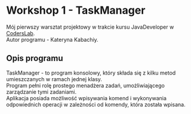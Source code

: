 # Workshop 1 - TaskManager
Mój pierwszy warsztat projektowy w trakcie kursu JavaDeveloper w [CodersLab](https://github.com/CodersLab/).\
Autor programu - Kateryna Kabachiy.
## Opis programu
TaskManager - to program konsolowy, który składa się z kilku metod umieszczanych w ramach jednej klasy.\
Program pełni rolę prostego menadżera zadań, umożliwiającego zarządzanie tymi zadaniami.\
Aplikacja posiada możliwość wpisywania komend i wykonywania odpowiednich operacji w zależności od komendy, która została wpisana.
